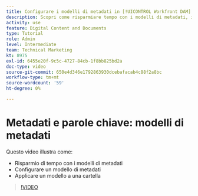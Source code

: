```yaml
---
title: Configurare i modelli di metadati in [!UICONTROL Workfront DAM]
description: Scopri come risparmiare tempo con i modelli di metadati, impostare un modello di metadati e applicare un modello a una cartella in [!UICONTROL Workfront DAM].
activity: use
feature: Digital Content and Documents
type: Tutorial
role: Admin
level: Intermediate
team: Technical Marketing
kt: 8975
exl-id: 6455e20f-9c5c-4727-84cb-1f8bb825bd2a
doc-type: video
source-git-commit: 650e4d346e1792863930dcebafacab4c88f2a8bc
workflow-type: tm+mt
source-wordcount: '59'
ht-degree: 0%

---
```


# Metadati e parole chiave: modelli di metadati

Questo video illustra come:

* Risparmio di tempo con i modelli di metadati
* Configurare un modello di metadati
* Applicare un modello a una cartella

>[!VIDEO](https://video.tv.adobe.com/v/335238/?quality=12&learn=on)
